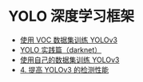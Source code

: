 # YOLO 深度学习框架   

* [使用 VOC 数据集训练 YOLOv3](training_yolo_on_voc.md)  
* [YOLO 实践篇（darknet） ](yolo_config.md)  
* [使用自己的数据集训练 YOLOv3](traing_yolo_on_custom_data.md)  
* [4. 提高 YOLOv3 的检测性能](how_to_improve_yolo_object_detection.md)  

